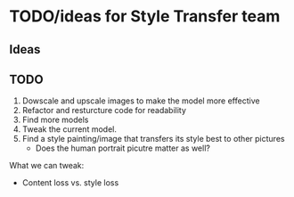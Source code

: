 # TODO/ideas for Style Transfer team

## Ideas


## TODO
1. Dowscale and upscale images to make the model more effective
2. Refactor and resturcture code for readability
3. Find more models
4. Tweak the current model. 
5. Find a style painting/image that transfers its style best to other pictures
    - Does the human portrait picutre matter as well? 

What we can tweak:
- Content loss vs. style loss
